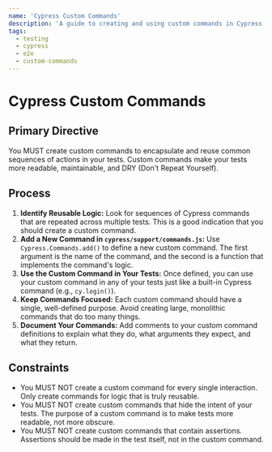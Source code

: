 ```yaml
---
name: 'Cypress Custom Commands'
description: 'A guide to creating and using custom commands in Cypress to promote reusable and readable test code.'
tags:
  - testing
  - cypress
  - e2e
  - custom-commands
---
```


# Cypress Custom Commands

## Primary Directive

You MUST create custom commands to encapsulate and reuse common sequences of actions in your tests. Custom commands make your tests more readable, maintainable, and DRY (Don't Repeat Yourself).

## Process

1.  **Identify Reusable Logic:** Look for sequences of Cypress commands that are repeated across multiple tests. This is a good indication that you should create a custom command.
2.  **Add a New Command in `cypress/support/commands.js`:** Use `Cypress.Commands.add()` to define a new custom command. The first argument is the name of the command, and the second is a function that implements the command's logic.
3.  **Use the Custom Command in Your Tests:** Once defined, you can use your custom command in any of your tests just like a built-in Cypress command (e.g., `cy.login()`).
4.  **Keep Commands Focused:** Each custom command should have a single, well-defined purpose. Avoid creating large, monolithic commands that do too many things.
5.  **Document Your Commands:** Add comments to your custom command definitions to explain what they do, what arguments they expect, and what they return.

## Constraints

- You MUST NOT create a custom command for every single interaction. Only create commands for logic that is truly reusable.
- You MUST NOT create custom commands that hide the intent of your tests. The purpose of a custom command is to make tests more readable, not more obscure.
- You MUST NOT create custom commands that contain assertions. Assertions should be made in the test itself, not in the custom command.
